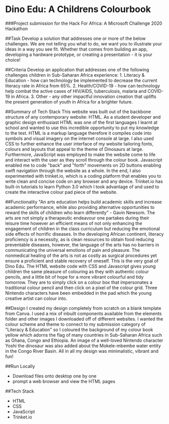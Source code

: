 # Dino Edu: A Childrens Colourbook

###Project submission for the Hack For Africa: A Microsoft Challenge 2020 Hackathon 

##Task
Develop a solution that addresses one or more of the below challenges. We are not telling you what to do, we want you to illustrate your ideas in a way you see fit. Whether that comes from building an app, developing a hardware prototype, or creating a presentation - it is your choice!

##Criteria
Develop an application that addresses one of the following challenges children in Sub-Saharan Africa experience: 
      1. Literacy & Education - how can technology be implemented to decrease the current literacy rate in Africa from 65%. 
      2. Health/COVID-19 - how can technology help combat the active cases of HIV/AIDS, tuberculosis, malaria and COVID-19 in Africa. 
      3. Other - any other impactful innovation creation that uplifts the present generation of youth in Africa for a brighter future. 
 
##Summary of Tech Stack
This website was built out of the backbone structure of any contemporary website: HTML. As a student developer and graphic design enthusiast HTML was one of the first languages I learnt at school and wanted to use this incredible opportunity to put my knowledge to the test. HTML is a markup language therefore it compiles code into symbols and visual imagery on the internet console at large. I also used CSS to further enhance the user interface of my website tailoring fonts, colours and layouts that appeal to the theme of Dinosaurs at large. Furthermore, JavaScript was employed to make the website come to life and interact with the user as they scroll through the colour book. Javascript enabled me to code "back" and "forth" movements on 2D buttons enabling swift navigation through the website as a whole. In the end, I also experimented with trinket.io, which is a coding platform that enables you to write clean and concise code on any browser and any device. Trinket.io has built-in tutorials to learn Python 3.0 which I took advantage of and used to create the interactive colour pad piece of the website. 

##Functionality
"An arts education helps build academic skills and increase academic performance, while also providing alternative opportunities to reward the skills of children who learn differently" - Gavin Newsom. The arts are not simply a therapeutic endeavour one partakes during their leisure time however an efficient means of not only enhancing the engagement of children in the class curriculum but reducing the emotional side effects of horrific diseases. In the developing African continent, literacy proficiency is a necessity, as is clean resources to obtain food reducing preventable diseases, however, the language of the arts has no barriers in communicating the universal emotions of pain and pleasure. The nonmedical healing of the arts is not as costly as surgical procedures yet ensure a proficient and stable recovery of oneself. This is the very goal of Dino Edu. The HTML website code with CSS and Javascript gives young children the same pleasure of colouring as they with authentic colour pencils, and a little bit of hope for a more vibrant colourful and tidy tomorrow. They are to simply click on a colour box that impersonates a traditional colour pencil and then click on a pixel of the colour grid. Three Nintendo characters have been embedded in the pad which the young creative artist can colour into. 

##Design
I created my design completely from scratch on a blank template from Canva. I used a mix of inbuilt components available from the elements folder and other images I downloaded off of different websites. I wanted the colour scheme and theme to connect to my submission category of "Literacy & Education" so I coloured the background of my colour book yellow which adorns the flag of many countries in Sub-Saharan Africa such as Ghana, Congo and Ethiopia. An image of a well-loved Nintendo character Yoshi the dinosaur was also added about the Mokele-mbembe water entity in the Congo River Basin. All in all my design was minimalistic, vibrant and fun!

##Run Locally
- Download files onto desktop one by one
- prompt a web browser and view the HTML pages

##Tech Stack
- HTML
- CSS
- JavaScript
- Trinket.io
